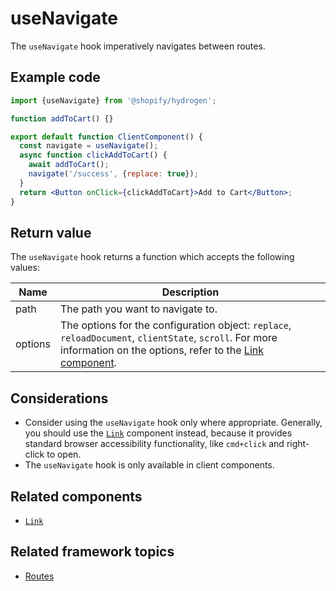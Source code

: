 # useNavigate


The `useNavigate` hook imperatively navigates between routes.

## Example code

```jsx title="component.client.jsx"
import {useNavigate} from '@shopify/hydrogen';

function addToCart() {}

export default function ClientComponent() {
  const navigate = useNavigate();
  async function clickAddToCart() {
    await addToCart();
    navigate('/success', {replace: true});
  }
  return <Button onClick={clickAddToCart}>Add to Cart</Button>;
}
```



## Return value

The `useNavigate` hook returns a function which accepts the following values:

| Name    | Description                                                                                                                                                                                                                  |
| ------- | ---------------------------------------------------------------------------------------------------------------------------------------------------------------------------------------------------------------------------- |
| path    | The path you want to navigate to.                                                                                                                                                                                            |
| options | The options for the configuration object: `replace`, `reloadDocument`, `clientState`, `scroll`. For more information on the options, refer to the [Link component](/components/framework/link/). |

## Considerations

- Consider using the `useNavigate` hook only where appropriate. Generally, you should use the [`Link`](/components/framework/link/) component instead, because it provides standard browser accessibility functionality, like `cmd+click` and right-click to open.
- The `useNavigate` hook is only available in client components.

## Related components

- [`Link`](/components/framework/link/)

## Related framework topics

- [Routes](https://shopify.dev/custom-storefronts/hydrogen/routing)
